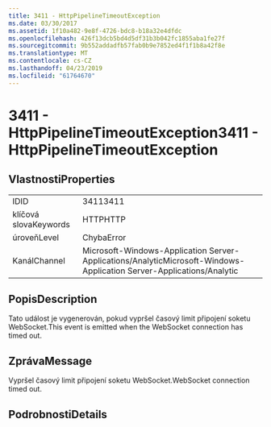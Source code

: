 ```yaml
---
title: 3411 - HttpPipelineTimeoutException
ms.date: 03/30/2017
ms.assetid: 1f10a482-9e8f-4726-bdc8-b18a32e4dfdc
ms.openlocfilehash: 426f13dcb5bd4d5df31b3b042fc1855aba1fe27f
ms.sourcegitcommit: 9b552addadfb57fab0b9e7852ed4f1f1b8a42f8e
ms.translationtype: MT
ms.contentlocale: cs-CZ
ms.lasthandoff: 04/23/2019
ms.locfileid: "61764670"
---
```

# <a name="3411---httppipelinetimeoutexception"></a><span data-ttu-id="56448-102">3411 - HttpPipelineTimeoutException</span><span class="sxs-lookup"><span data-stu-id="56448-102">3411 - HttpPipelineTimeoutException</span></span>
## <a name="properties"></a><span data-ttu-id="56448-103">Vlastnosti</span><span class="sxs-lookup"><span data-stu-id="56448-103">Properties</span></span>  
  
|||  
|-|-|  
|<span data-ttu-id="56448-104">ID</span><span class="sxs-lookup"><span data-stu-id="56448-104">ID</span></span>|<span data-ttu-id="56448-105">3411</span><span class="sxs-lookup"><span data-stu-id="56448-105">3411</span></span>|  
|<span data-ttu-id="56448-106">klíčová slova</span><span class="sxs-lookup"><span data-stu-id="56448-106">Keywords</span></span>|<span data-ttu-id="56448-107">HTTP</span><span class="sxs-lookup"><span data-stu-id="56448-107">HTTP</span></span>|  
|<span data-ttu-id="56448-108">úroveň</span><span class="sxs-lookup"><span data-stu-id="56448-108">Level</span></span>|<span data-ttu-id="56448-109">Chyba</span><span class="sxs-lookup"><span data-stu-id="56448-109">Error</span></span>|  
|<span data-ttu-id="56448-110">Kanál</span><span class="sxs-lookup"><span data-stu-id="56448-110">Channel</span></span>|<span data-ttu-id="56448-111">Microsoft-Windows-Application Server-Applications/Analytic</span><span class="sxs-lookup"><span data-stu-id="56448-111">Microsoft-Windows-Application Server-Applications/Analytic</span></span>|  
  
## <a name="description"></a><span data-ttu-id="56448-112">Popis</span><span class="sxs-lookup"><span data-stu-id="56448-112">Description</span></span>  
 <span data-ttu-id="56448-113">Tato událost je vygenerován, pokud vypršel časový limit připojení soketu WebSocket.</span><span class="sxs-lookup"><span data-stu-id="56448-113">This event is emitted when the WebSocket connection has timed out.</span></span>  
  
## <a name="message"></a><span data-ttu-id="56448-114">Zpráva</span><span class="sxs-lookup"><span data-stu-id="56448-114">Message</span></span>  
 <span data-ttu-id="56448-115">Vypršel časový limit připojení soketu WebSocket.</span><span class="sxs-lookup"><span data-stu-id="56448-115">WebSocket connection timed out.</span></span>  
  
## <a name="details"></a><span data-ttu-id="56448-116">Podrobnosti</span><span class="sxs-lookup"><span data-stu-id="56448-116">Details</span></span>
